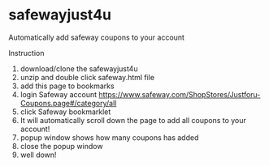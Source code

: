 # safewayjust4u
Automatically add safeway coupons to your account

Instruction
1. download/clone the safewayjust4u 
2. unzip and double click safeway.html file 
3. add this page to bookmarks
4. login Safeway account https://www.safeway.com/ShopStores/Justforu-Coupons.page#/category/all
5. click Safeway bookmarklet 
6. It will automatically scroll down the page to add all coupons to your account!
7. popup window shows how many coupons has added 
8. close the popup window 
9. well down!

